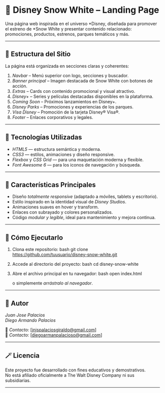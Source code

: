 # 🏰 Disney Snow White – Landing Page

Una página web inspirada en el universo *Disney, diseñada para promover el estreno de *Snow White y presentar contenido relacionado: promociones, productos, estrenos, parques temáticos y más.

---

## 🧱 Estructura del Sitio

La página está organizada en secciones claras y coherentes:

1. *Navbar* – Menú superior con logo, secciones y buscador.  
2. *Banner principal* – Imagen destacada de Snow White con botones de acción.  
3. *Extras* – Cards con contenido promocional y visual atractivo.  
4. *Disney+* – Series y películas destacadas disponibles en la plataforma.  
5. *Coming Soon* – Próximos lanzamientos en Disney+.  
6. *Disney Parks* – Promociones y experiencias de los parques.  
7. *Visa Disney* – Promoción de la tarjeta Disney® Visa®.  
8. *Footer* – Enlaces corporativos y legales.

---

## 🎨 Tecnologías Utilizadas

- *HTML5* — estructura semántica y moderna.  
- *CSS3* — estilos, animaciones y diseño responsive.  
- *Flexbox* y *CSS Grid* — para una maquetación moderna y flexible.  
- *Font Awesome 6* — para los iconos de navegación y búsqueda.

---

## 📱 Características Principales

- Diseño *totalmente responsive* (adaptado a móviles, tablets y escritorio).  
- Estilo inspirado en la identidad visual de *Disney Studios*.  
- Animaciones suaves en hover y transform.  
- Enlaces con subrayado y colores personalizados.  
- Código *modular y legible*, ideal para mantenimiento y mejora continua.

---

## 🚀 Cómo Ejecutarlo

1. Clona este repositorio:
   bash
   git clone https://github.com/tuusuario/disney-snow-white.git
   

2. Accede al directorio del proyecto:
   bash
   cd disney-snow-white
   

3. Abre el archivo principal en tu navegador:
   bash
   open index.html
   
   o simplemente *arrástralo al navegador*.

---

## 🧠 Autor

*Juan Jose Palacios*  
*Diego Armando Palacios*

📧 *Contacto:* [jnjspalaciosgiraldo@gmail.com]  
📧 *Contacto:* [diegoarmanpalacioso@gmail.com] 

---

## 🪄 Licencia

Este proyecto fue desarrollado con fines educativos y demostrativos.  
No está afiliado oficialmente a The Walt Disney Company ni sus subsidiarias.

---
